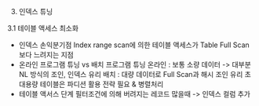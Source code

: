 3. 인덱스 튜닝

3.1 테이블 액세스 최소화

- 인덱스 손익분기점
  Index range scan에 의한 테이블 액세스가 Table Full Scan 보다 느려지는 지점
- 온라인 프로그램 튜닝 vs 배치 프로그램 튜닝
  온라인 : 보통 소량 데이터 -> 대부분 NL 방식의 조인, 인덱스 유리
  배치 : 대량 데이터로 Full Scan과 해시 조인 유리
  초대용량 테이블은 파디션 활용 전략 필요 & 병렬처리
- 테이블 액서스 단계 필터조건에 의해 버려지는 레코드 많을때 -> 인덱스 컬럼 추가
